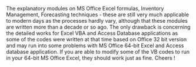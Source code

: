 The explanatory modules on MS Office Excel formulas, Inventory Management, Forecasting techniques - these are still very much applicable to modern days as the processes hardly vary, although that these modules are written more than a decade or so ago. The only drawback is concerning the detailed works for Excel VBA and Access Database applications as some of the codes were written at that time based on Office 32 bit version and may run into some problems with MS Office 64-bit Excel and Access database application. If you are able to modify some of the VB codes to run in your 64-bit MS Office Excel, they should work just as fine. Cheers !

